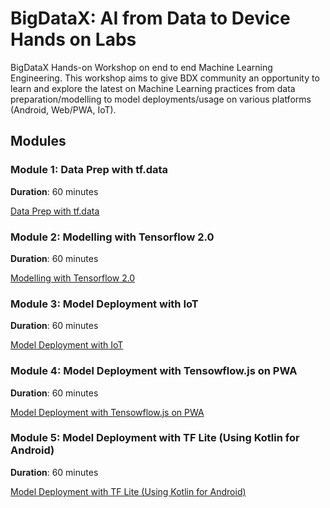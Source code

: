 # BigDataX: AI from Data to Device Hands on Labs

BigDataX Hands-on Workshop on end to end Machine Learning Engineering.
This workshop aims to give BDX community an opportunity to learn and explore the latest on Machine Learning practices from data preparation/modelling to model deployments/usage on various platforms (Android, Web/PWA, IoT).



## Modules

### Module 1: Data Prep with tf.data

**Duration**: 60 minutes

[Data Prep with tf.data](https://github.com/bigdatasg/ai_from_data_to_device/edit/master/README.md)

### Module 2: Modelling with Tensorflow 2.0

**Duration**: 60 minutes

[Modelling with Tensorflow 2.0](https://github.com/bigdatasg/ai_from_data_to_device/edit/master/README.md)

### Module 3: Model Deployment with IoT

**Duration**: 60 minutes

[Model Deployment with IoT](https://github.com/bigdatasg/ai_from_data_to_device/edit/master/README.md)

### Module 4: Model Deployment with Tensowflow.js on PWA

**Duration**: 60 minutes

[Model Deployment with Tensowflow.js on PWA](https://github.com/bigdatasg/ai_from_data_to_device/edit/master/README.md)

### Module 5: Model Deployment with TF Lite (Using Kotlin for Android)

**Duration**: 60 minutes

[Model Deployment with TF Lite (Using Kotlin for Android)](https://github.com/bigdatasg/ai_from_data_to_device/edit/master/README.md)
